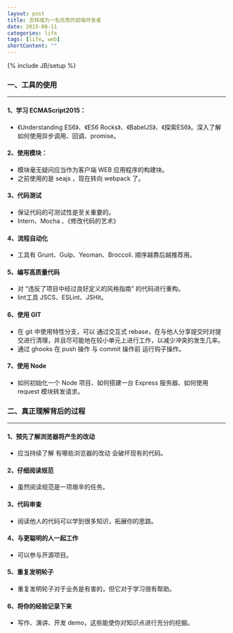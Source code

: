 ```yaml
---
layout: post
title: 怎样成为一名优秀的前端开发者
date: 2015-08-11
categories: life
tags: [life, web]
shortContent: ""
---
```

{% include JB/setup %}

### 一、工具的使用
----

#### 1、学习 ECMAScript2015：

* 《Understanding ES6》、《ES6 Rocks》、《BabelJS》、《探索ES6》。深入了解如何使用异步调用、回调、promise。

#### 2、使用模块：

* 模块毫无疑问应当作为客户端 WEB 应用程序的构建块。
* 之前使用的是 seajs ，现在转向 webpack 了。

#### 3、代码测试

* 保证代码的可测试性是至关重要的。
* Intern、Mocha 、《修改代码的艺术》

#### 4、流程自动化

* 工具有 Grunt、Gulp、Yeoman、Broccoli. 顺序越靠后越推荐用。

#### 5、编写高质量代码

* 对 “违反了项目中经过良好定义的风格指南” 的代码进行重构。
* lint工具 JSCS、ESLint、JSHit。

#### 6、使用 GIT

* 在 git 中使用特性分支，可以 通过交互式 rebase，在与他人分享提交时对提交进行清理，并且尽可能地在较小单元上进行工作，以减少冲突的发生几率。
* 通过 ghooks 在 push 操作 与 commit 操作前 运行钩子操作。

#### 7、使用 Node

* 如何初始化一个 Node 项目、如何搭建一台 Express 服务器、如何使用 request 模块转发请求。


### 二、真正理解背后的过程
----

#### 1、预先了解浏览器将产生的改动

* 应当持续了解 有哪些浏览器的改动 会破坏现有的代码。

#### 2、仔细阅读规范

* 虽然阅读规范是一项艰辛的任务。

#### 3、代码审查

* 阅读他人的代码可以学到很多知识，拓展你的思路。

#### 4、与更聪明的人一起工作

* 可以参与开源项目。

#### 5、重复发明轮子

* 重复发明轮子对于业务是有害的，但它对于学习很有帮助。

#### 6、将你的经验记录下来

* 写作、演讲、开发 demo，这些能使你对知识点进行充分的挖掘。